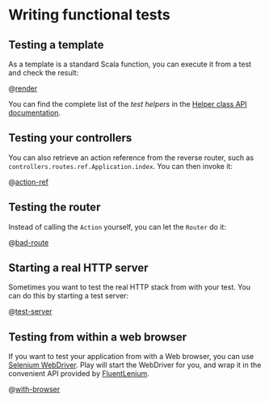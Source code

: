 <!--- Copyright (C) 2009-2013 Typesafe Inc. <http://www.typesafe.com> -->
# Writing functional tests

## Testing a template

As a template is a standard Scala function, you can execute it from a test and check the result:

@[render](code/javaguide/tests/JavaFunctionalTest.java)

You can find the complete list of the *test helpers* in the [Helper class API documentation](http://www.playframework.com/documentation/api/2.1.1/java/play/test/Helpers.html). 

## Testing your controllers

You can also retrieve an action reference from the reverse router, such as `controllers.routes.ref.Application.index`. You can then invoke it:

@[action-ref](code/javaguide/tests/JavaFunctionalTest.java)

## Testing the router

Instead of calling the `Action` yourself, you can let the `Router` do it:

@[bad-route](code/javaguide/tests/JavaFunctionalTest.java)

## Starting a real HTTP server

Sometimes you want to test the real HTTP stack from with your test. You can do this by starting a test server:

@[test-server](code/javaguide/tests/JavaFunctionalTest.java)

## Testing from within a web browser

If you want to test your application from with a Web browser, you can use [Selenium WebDriver](http://code.google.com/p/selenium/?redir=1). Play will start the WebDriver for you, and wrap it in the convenient API provided by [FluentLenium](https://github.com/FluentLenium/FluentLenium).

@[with-browser](code/javaguide/tests/JavaFunctionalTest.java)
